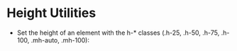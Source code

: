 # Height Utilities

* Set the height of an element with the h-* classes (.h-25, .h-50, .h-75, .h-100, .mh-auto, .mh-100):